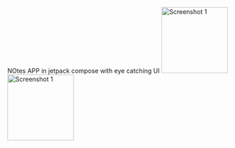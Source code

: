 NOtes APP in jetpack compose with eye catching UI 
<img src="https://github.com/user-attachments/assets/6cd9e3f6-f0d8-44d0-9742-8f1cf6d553c8" alt="Screenshot 1" style="width: 150px; height: auto;">
<img src="https://github.com/user-attachments/assets/19f0ea8d-3daa-4802-a939-326640565b55" alt="Screenshot 1" style="width: 150px; height: auto;">
